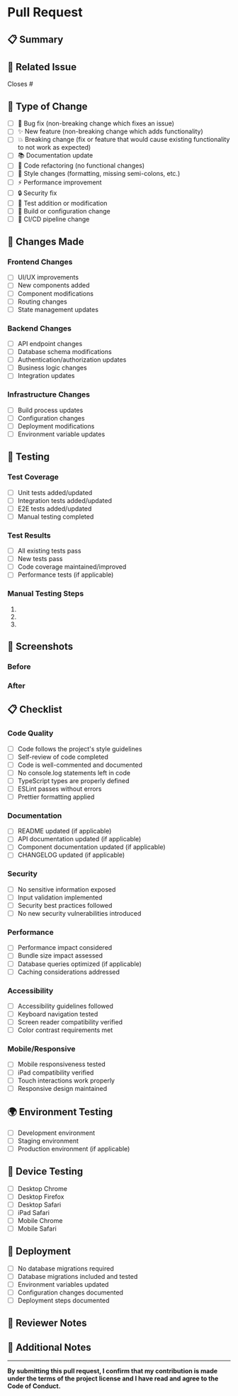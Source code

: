 # Pull Request

## 📋 Summary

<!-- Provide a brief summary of the changes in this PR -->

## 🔗 Related Issue

<!-- Link to the issue this PR addresses -->
Closes #<!-- issue number -->

## 🚀 Type of Change

<!-- Mark the appropriate option with an "x" -->

- [ ] 🐛 Bug fix (non-breaking change which fixes an issue)
- [ ] ✨ New feature (non-breaking change which adds functionality)
- [ ] 💥 Breaking change (fix or feature that would cause existing functionality to not work as expected)
- [ ] 📚 Documentation update
- [ ] 🔧 Code refactoring (no functional changes)
- [ ] 🎨 Style changes (formatting, missing semi-colons, etc.)
- [ ] ⚡ Performance improvement
- [ ] 🔒 Security fix
- [ ] 🧪 Test addition or modification
- [ ] 🔨 Build or configuration change
- [ ] 🚨 CI/CD pipeline change

## 📝 Changes Made

<!-- Describe the changes made in this PR -->

### Frontend Changes
- [ ] UI/UX improvements
- [ ] New components added
- [ ] Component modifications
- [ ] Routing changes
- [ ] State management updates

### Backend Changes
- [ ] API endpoint changes
- [ ] Database schema modifications
- [ ] Authentication/authorization updates
- [ ] Business logic changes
- [ ] Integration updates

### Infrastructure Changes
- [ ] Build process updates
- [ ] Configuration changes
- [ ] Deployment modifications
- [ ] Environment variable updates

## 🧪 Testing

<!-- Describe how you tested your changes -->

### Test Coverage
- [ ] Unit tests added/updated
- [ ] Integration tests added/updated
- [ ] E2E tests added/updated
- [ ] Manual testing completed

### Test Results
- [ ] All existing tests pass
- [ ] New tests pass
- [ ] Code coverage maintained/improved
- [ ] Performance tests (if applicable)

### Manual Testing Steps
1. <!-- Step 1 -->
2. <!-- Step 2 -->
3. <!-- Step 3 -->

## 📸 Screenshots

<!-- Add screenshots to help explain your changes -->

### Before
<!-- Screenshot of the before state -->

### After
<!-- Screenshot of the after state -->

## 📋 Checklist

### Code Quality
- [ ] Code follows the project's style guidelines
- [ ] Self-review of code completed
- [ ] Code is well-commented and documented
- [ ] No console.log statements left in code
- [ ] TypeScript types are properly defined
- [ ] ESLint passes without errors
- [ ] Prettier formatting applied

### Documentation
- [ ] README updated (if applicable)
- [ ] API documentation updated (if applicable)
- [ ] Component documentation updated (if applicable)
- [ ] CHANGELOG updated (if applicable)

### Security
- [ ] No sensitive information exposed
- [ ] Input validation implemented
- [ ] Security best practices followed
- [ ] No new security vulnerabilities introduced

### Performance
- [ ] Performance impact considered
- [ ] Bundle size impact assessed
- [ ] Database queries optimized (if applicable)
- [ ] Caching considerations addressed

### Accessibility
- [ ] Accessibility guidelines followed
- [ ] Keyboard navigation tested
- [ ] Screen reader compatibility verified
- [ ] Color contrast requirements met

### Mobile/Responsive
- [ ] Mobile responsiveness tested
- [ ] iPad compatibility verified
- [ ] Touch interactions work properly
- [ ] Responsive design maintained

## 🌍 Environment Testing

<!-- Mark the environments where this has been tested -->

- [ ] Development environment
- [ ] Staging environment
- [ ] Production environment (if applicable)

## 📱 Device Testing

<!-- Mark the devices/browsers where this has been tested -->

- [ ] Desktop Chrome
- [ ] Desktop Firefox
- [ ] Desktop Safari
- [ ] iPad Safari
- [ ] Mobile Chrome
- [ ] Mobile Safari

## 🔄 Deployment

- [ ] No database migrations required
- [ ] Database migrations included and tested
- [ ] Environment variables updated
- [ ] Configuration changes documented
- [ ] Deployment steps documented

## 🤝 Reviewer Notes

<!-- Any specific notes for reviewers -->

## 📝 Additional Notes

<!-- Any additional context or information -->

---

**By submitting this pull request, I confirm that my contribution is made under the terms of the project license and I have read and agree to the Code of Conduct.**